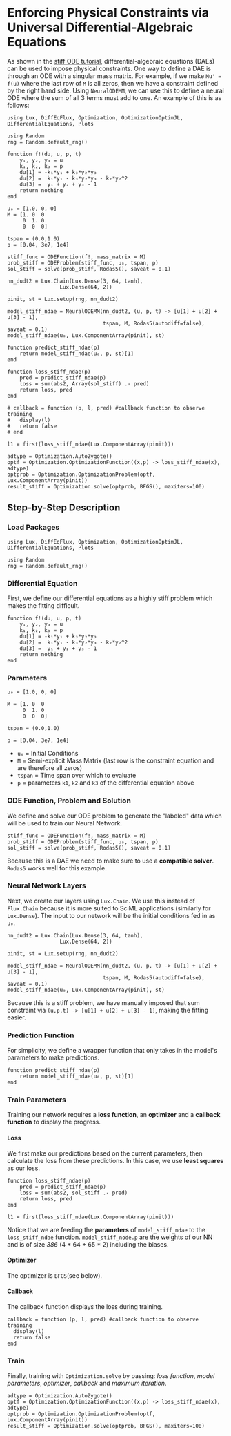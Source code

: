 # Enforcing Physical Constraints via Universal Differential-Algebraic Equations

As shown in the [stiff ODE tutorial](https://docs.sciml.ai/SciMLTutorialsOutput/stable/advanced/02-advanced_ODE_solving/#Handling-Mass-Matrices),
differential-algebraic equations (DAEs) can be used to impose physical
constraints. One way to define a DAE is through an ODE with a singular mass
matrix. For example, if we make `Mu' = f(u)` where the last row of `M` is all
zeros, then we have a constraint defined by the right hand side. Using
`NeuralODEMM`, we can use this to define a neural ODE where the sum of all 3
terms must add to one. An example of this is as follows:

```@example dae
using Lux, DiffEqFlux, Optimization, OptimizationOptimJL, DifferentialEquations, Plots

using Random
rng = Random.default_rng()

function f!(du, u, p, t)
    y₁, y₂, y₃ = u
    k₁, k₂, k₃ = p
    du[1] = -k₁*y₁ + k₃*y₂*y₃
    du[2] =  k₁*y₁ - k₃*y₂*y₃ - k₂*y₂^2
    du[3] =  y₁ + y₂ + y₃ - 1
    return nothing
end

u₀ = [1.0, 0, 0]
M = [1. 0  0
     0  1. 0
     0  0  0]

tspan = (0.0,1.0)
p = [0.04, 3e7, 1e4]

stiff_func = ODEFunction(f!, mass_matrix = M)
prob_stiff = ODEProblem(stiff_func, u₀, tspan, p)
sol_stiff = solve(prob_stiff, Rodas5(), saveat = 0.1)

nn_dudt2 = Lux.Chain(Lux.Dense(3, 64, tanh),
                 Lux.Dense(64, 2))

pinit, st = Lux.setup(rng, nn_dudt2)

model_stiff_ndae = NeuralODEMM(nn_dudt2, (u, p, t) -> [u[1] + u[2] + u[3] - 1],
                               tspan, M, Rodas5(autodiff=false), saveat = 0.1)
model_stiff_ndae(u₀, Lux.ComponentArray(pinit), st)

function predict_stiff_ndae(p)
    return model_stiff_ndae(u₀, p, st)[1]
end

function loss_stiff_ndae(p)
    pred = predict_stiff_ndae(p)
    loss = sum(abs2, Array(sol_stiff) .- pred)
    return loss, pred
end

# callback = function (p, l, pred) #callback function to observe training
#   display(l)
#   return false
# end

l1 = first(loss_stiff_ndae(Lux.ComponentArray(pinit)))

adtype = Optimization.AutoZygote()
optf = Optimization.OptimizationFunction((x,p) -> loss_stiff_ndae(x), adtype)
optprob = Optimization.OptimizationProblem(optf, Lux.ComponentArray(pinit))
result_stiff = Optimization.solve(optprob, BFGS(), maxiters=100)
```


## Step-by-Step Description

### Load Packages

```@example dae2
using Lux, DiffEqFlux, Optimization, OptimizationOptimJL, DifferentialEquations, Plots

using Random
rng = Random.default_rng()
```

### Differential Equation

First, we define our differential equations as a highly stiff problem which makes the
fitting difficult.

```@example dae2
function f!(du, u, p, t)
    y₁, y₂, y₃ = u
    k₁, k₂, k₃ = p
    du[1] = -k₁*y₁ + k₃*y₂*y₃
    du[2] =  k₁*y₁ - k₃*y₂*y₃ - k₂*y₂^2
    du[3] =  y₁ + y₂ + y₃ - 1
    return nothing
end
```

### Parameters

```@example dae2
u₀ = [1.0, 0, 0]

M = [1. 0  0
     0  1. 0
     0  0  0]

tspan = (0.0,1.0)

p = [0.04, 3e7, 1e4]
```

- `u₀` = Initial Conditions
- `M` = Semi-explicit Mass Matrix (last row is the constraint equation and are therefore
all zeros)
- `tspan` = Time span over which to evaluate
- `p` = parameters `k1`, `k2` and `k3` of the differential equation above


### ODE Function, Problem and Solution

We define and solve our ODE problem to generate the "labeled" data which will be used to
train our Neural Network.

```@example dae2
stiff_func = ODEFunction(f!, mass_matrix = M)
prob_stiff = ODEProblem(stiff_func, u₀, tspan, p)
sol_stiff = solve(prob_stiff, Rodas5(), saveat = 0.1)
```

Because this is a DAE we need to make sure to use a **compatible solver**.
`Rodas5` works well for this example.

### Neural Network Layers

Next, we create our layers using `Lux.Chain`. We use this instead of `Flux.Chain` because it
is more suited to SciML applications (similarly for
`Lux.Dense`). The input to our network will be the initial conditions fed in as `u₀`.

```@example dae2
nn_dudt2 = Lux.Chain(Lux.Dense(3, 64, tanh),
                 Lux.Dense(64, 2))

pinit, st = Lux.setup(rng, nn_dudt2)

model_stiff_ndae = NeuralODEMM(nn_dudt2, (u, p, t) -> [u[1] + u[2] + u[3] - 1],
                               tspan, M, Rodas5(autodiff=false), saveat = 0.1)
model_stiff_ndae(u₀, Lux.ComponentArray(pinit), st)
```

Because this is a stiff problem, we have manually imposed that sum constraint via
`(u,p,t) -> [u[1] + u[2] + u[3] - 1]`, making the fitting easier.

### Prediction Function

For simplicity, we define a wrapper function that only takes in the model's parameters
to make predictions.

```@example dae2
function predict_stiff_ndae(p)
    return model_stiff_ndae(u₀, p, st)[1]
end
```

### Train Parameters

Training our network requires a **loss function**, an **optimizer** and a
**callback function** to display the progress.

#### Loss

We first make our predictions based on the current parameters, then calculate the loss
from these predictions. In this case, we use **least squares** as our loss.

```@example dae2
function loss_stiff_ndae(p)
    pred = predict_stiff_ndae(p)
    loss = sum(abs2, sol_stiff .- pred)
    return loss, pred
end

l1 = first(loss_stiff_ndae(Lux.ComponentArray(pinit)))
```

Notice that we are feeding the **parameters** of `model_stiff_ndae` to the `loss_stiff_ndae`
function. `model_stiff_node.p` are the weights of our NN and is of size *386*
(4 * 64 + 65 * 2) including the biases.

#### Optimizer

The optimizer is `BFGS`(see below).

#### Callback

The callback function displays the loss during training.

```@example dae2
callback = function (p, l, pred) #callback function to observe training
  display(l)
  return false
end
```

### Train

Finally, training with `Optimization.solve` by passing: *loss function*, *model parameters*,
*optimizer*, *callback* and *maximum iteration*.

```@example dae2
adtype = Optimization.AutoZygote()
optf = Optimization.OptimizationFunction((x,p) -> loss_stiff_ndae(x), adtype)
optprob = Optimization.OptimizationProblem(optf, Lux.ComponentArray(pinit))
result_stiff = Optimization.solve(optprob, BFGS(), maxiters=100)
```
